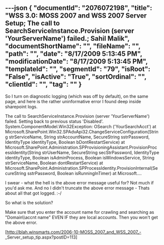 ---json
{
  "documentId": "2076072198",
  "title": "WSS 3.0:  MOSS 2007 and WSS 2007 Server Setup; The call to SearchServiceInstance.Provision (server 'YourServerName') failed.; Sahil Malik",
  "documentShortName": "",
  "fileName": "",
  "path": "",
  "date": "8/17/2009 5:13:45 PM",
  "modificationDate": "8/17/2009 5:13:45 PM",
  "templateId": "",
  "segmentId": "79",
  "isRoot": "False",
  "isActive": "True",
  "sortOrdinal": "",
  "clientId": "",
  "tag": ""
}
---

So I turn on diagnostic logging (which was off by default), on the same page, and here is the rather uninformative error I found deep inside sharepoint logs.

The call to SearchServiceInstance.Provision (server 'YourServerName') failed. Setting back to previous status 'Disabled'. System.ComponentModel.Win32Exception: OSearch ('YourSearchAcct')     at Microsoft.SharePoint.Win32.SPAdvApi32.ChangeServiceConfiguration(String strServiceName, String strAccountName, SecureString sstrPassword, IdentityType identityType, Boolean bDontRestartService)     at Microsoft.SharePoint.Administration.SPProvisioningAssistant.ProvisionProcessIdentity(String strUserName, SecureString secStrPassword, IdentityType identityType, Boolean isAdminProcess, Boolean isWindowsService, String strServiceName, Boolean dontRestartService)     at Microsoft.SharePoint.Administration.SPProcessIdentity.ProvisionInternal(SecureString sstrPassword, Boolean isRunningInTimer)     at Microsoft.... 

I swear - what the hell is the above error message useful for? Not much if you'd ask me. And no I didn't truncate the above error message - Thats about all that got logged. :-/

So what is the solution?

Make sure that you enter the account name for crawling and searching as &quot;Domain&bsol;&bsol;accnt name&quot; EVEN IF they are local accounts. Then you won't get the above error.

[http://blah.winsmarts.com/2006-10-MOSS_2007_and_WSS_2007_-
    _Server_setup_tip.aspx?postID=113]
